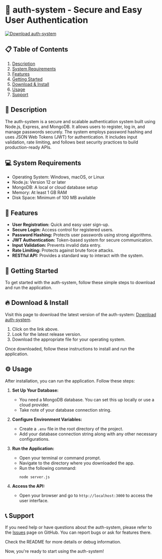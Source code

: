 # 🚀 auth-system - Secure and Easy User Authentication

[![Download auth-system](https://img.shields.io/badge/Download-auth--system-brightgreen)](https://github.com/Cristian-Castor/auth-system/releases)

## 📋 Table of Contents
1. [Description](#description)
2. [System Requirements](#system-requirements)
3. [Features](#features)
4. [Getting Started](#getting-started)
5. [Download & Install](#download--install)
6. [Usage](#usage)
7. [Support](#support)

## 📜 Description
The auth-system is a secure and scalable authentication system built using Node.js, Express, and MongoDB. It allows users to register, log in, and manage passwords securely. The system employs password hashing and uses JSON Web Tokens (JWT) for authentication. It includes input validation, rate limiting, and follows best security practices to build production-ready APIs.

## 💻 System Requirements
- Operating System: Windows, macOS, or Linux
- Node.js: Version 12 or later
- MongoDB: A local or cloud database setup
- Memory: At least 1 GB RAM
- Disk Space: Minimum of 100 MB available

## 🌟 Features
- **User Registration:** Quick and easy user sign-up.
- **Secure Login:** Access control for registered users.
- **Password Hashing:** Protects user passwords using strong algorithms.
- **JWT Authentication:** Token-based system for secure communication.
- **Input Validation:** Prevents invalid data entry.
- **Rate Limiting:** Protects against brute force attacks.
- **RESTful API:** Provides a standard way to interact with the system.

## 🚀 Getting Started
To get started with the auth-system, follow these simple steps to download and run the application.

## 🔥 Download & Install
Visit this page to download the latest version of the auth-system: [Download auth-system](https://github.com/Cristian-Castor/auth-system/releases). 

1. Click on the link above.
2. Look for the latest release version.
3. Download the appropriate file for your operating system.

Once downloaded, follow these instructions to install and run the application.

## ⚙️ Usage
After installation, you can run the application. Follow these steps:

1. **Set Up Your Database:** 
   - You need a MongoDB database. You can set this up locally or use a cloud provider.
   - Take note of your database connection string.

2. **Configure Environment Variables:** 
   - Create a `.env` file in the root directory of the project.
   - Add your database connection string along with any other necessary configurations.

3. **Run the Application:**
   - Open your terminal or command prompt.
   - Navigate to the directory where you downloaded the app.
   - Run the following command:
     ```
     node server.js
     ```

4. **Access the API:**
   - Open your browser and go to `http://localhost:3000` to access the user interface.

## 📞 Support
If you need help or have questions about the auth-system, please refer to the [Issues](https://github.com/Cristian-Castor/auth-system/issues) page on GitHub. You can report bugs or ask for features there. 

Check the README for more details or debug information.

Now, you're ready to start using the auth-system!
